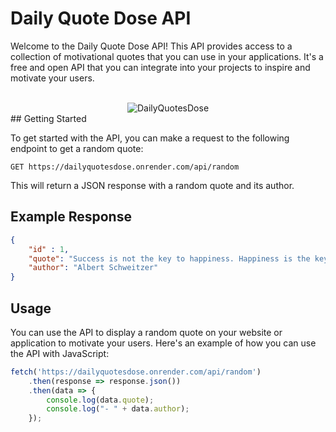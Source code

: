 # Daily Quote Dose API

Welcome to the Daily Quote Dose API! This API provides access to a collection of motivational quotes that you can use in your applications. It's a free and open API that you can integrate into your projects to inspire and motivate your users.
<div align='center'>
  <br>
  <img src="https://github.com/altamsh04/DailyQuotesDose-API/assets/84860267/c8b87762-e305-4d66-8507-47d77f64453a" alt="DailyQuotesDose">
  <br>
</div>
## Getting Started

To get started with the API, you can make a request to the following endpoint to get a random quote:

```
GET https://dailyquotesdose.onrender.com/api/random
```

This will return a JSON response with a random quote and its author.

## Example Response

```json
{
    "id" : 1, 
    "quote": "Success is not the key to happiness. Happiness is the key to success. If you love what you are doing, you will be successful.",
    "author": "Albert Schweitzer"
}
```

## Usage

You can use the API to display a random quote on your website or application to motivate your users. Here's an example of how you can use the API with JavaScript:

```javascript
fetch('https://dailyquotesdose.onrender.com/api/random')
    .then(response => response.json())
    .then(data => {
        console.log(data.quote);
        console.log("- " + data.author);
    });
```
